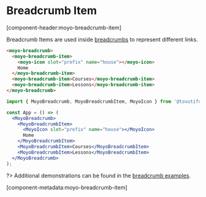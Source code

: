 # Breadcrumb Item

[component-header:moyo-breadcrumb-item]

Breadcrumb Items are used inside [breadcrumbs](/components/breadcrumb) to represent different links.

```html preview
<moyo-breadcrumb>
  <moyo-breadcrumb-item>
    <moyo-icon slot="prefix" name="house"></moyo-icon>
    Home
  </moyo-breadcrumb-item>
  <moyo-breadcrumb-item>Courses</moyo-breadcrumb-item>
  <moyo-breadcrumb-item>Lessons</moyo-breadcrumb-item>
</moyo-breadcrumb>
```

```jsx react
import { MoyoBreadcrumb, MoyoBreadcrumbItem, MoyoIcon } from '@tovutifunk/tovuti/dist/react';

const App = () => (
  <MoyoBreadcrumb>
    <MoyoBreadcrumbItem>
      <MoyoIcon slot="prefix" name="house"></MoyoIcon>
      Home
    </MoyoBreadcrumbItem>
    <MoyoBreadcrumbItem>Courses</MoyoBreadcrumbItem>
    <MoyoBreadcrumbItem>Lessons</MoyoBreadcrumbItem>
  </MoyoBreadcrumb>
);
```

?> Additional demonstrations can be found in the [breadcrumb examples](/components/breadcrumb).

[component-metadata:moyo-breadcrumb-item]

